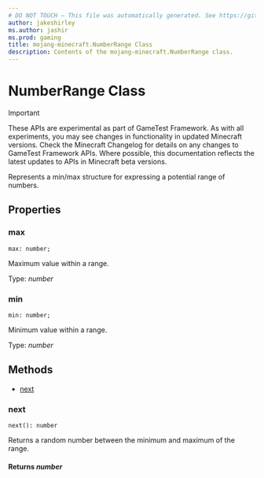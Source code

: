 ```yaml
---
# DO NOT TOUCH — This file was automatically generated. See https://github.com/Mojang/MinecraftScriptingApiDocsGenerator to modify descriptions, examples, etc.
author: jakeshirley
ms.author: jashir
ms.prod: gaming
title: mojang-minecraft.NumberRange Class
description: Contents of the mojang-minecraft.NumberRange class.
---
```

# NumberRange Class
>[!IMPORTANT]
>These APIs are experimental as part of GameTest Framework. As with all experiments, you may see changes in functionality in updated Minecraft versions. Check the Minecraft Changelog for details on any changes to GameTest Framework APIs. Where possible, this documentation reflects the latest updates to APIs in Minecraft beta versions.

Represents a min/max structure for expressing a potential range of numbers.

## Properties
### **max**
`max: number;`

Maximum value within a range.

Type: *number*


### **min**
`min: number;`

Minimum value within a range.

Type: *number*



## Methods
- [next](#next)
  
### **next**
`
next(): number
`

Returns a random number between the minimum and maximum of the range.

#### **Returns** *number*


